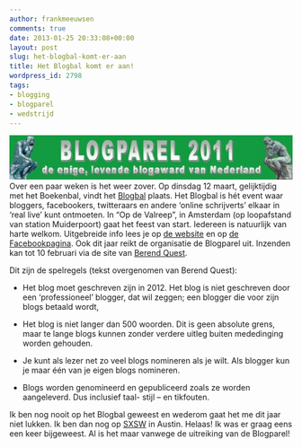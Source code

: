 ```yaml
---
author: frankmeeuwsen
comments: true
date: 2013-01-25 20:33:08+00:00
layout: post
slug: het-blogbal-komt-er-aan
title: Het Blogbal komt er aan!
wordpress_id: 2798
tags:
- blogging
- blogparel
- wedstrijd
---
```


![Denker Blogparel 13](../images/uploadimages/Denker-Blogparel-13-550x86.jpg)
Over een paar weken is het weer zover. Op dinsdag 12 maart, gelijktijdig met het Boekenbal, vindt het [Blogbal](http://blogbal.nl) plaats. Het Blogbal is hét event waar bloggers, facebookers, twitteraars en andere ‘online schrijverts’ elkaar in ‘real live’ kunt ontmoeten. In “Op de Valreep”, in Amsterdam (op loopafstand van station Muiderpoort) gaat het feest van start. Iedereen is natuurlijk van harte welkom. Uitgebreide info lees je op [de website](http://blogbal.nl) en op [de Facebookpagina](https://www.facebook.com/Blogbal). Ook dit jaar reikt de organisatie de Blogparel uit. Inzenden kan tot 10 februari via de site van [Berend Quest](http://berendquest.nl/2012/12/28/doe-mee-een-soort-van-blogparel-2012/).

Dit zijn de spelregels (tekst overgenomen van Berend Quest):



	
  * Het blog moet geschreven zijn in 2012. Het blog is niet geschreven door een ‘professioneel’ blogger, dat wil zeggen; een blogger die voor zijn blogs betaald wordt,

	
  * Het blog is niet langer dan 500 woorden. Dit is geen absolute grens, maar te lange blogs kunnen zonder verdere uitleg buiten mededinging worden gehouden.

	
  * Je kunt als lezer net zo veel blogs nomineren als je wilt. Als blogger kun je maar één van je eigen blogs nomineren.

	
  * Blogs worden genomineerd en gepubliceerd zoals ze worden aangeleverd. Dus inclusief taal- stijl – en tikfouten.


Ik ben nog nooit op het Blogbal geweest en wederom gaat het me dit jaar niet lukken. Ik ben dan nog op [SXSW](http://sxsw.com) in Austin. Helaas! Ik was er graag eens een keer bijgeweest. Al is het maar vanwege de uitreiking van de Blogparel!
